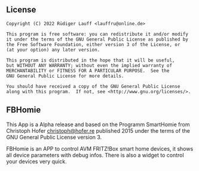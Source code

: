 ## License
	Copyright (C) 2022 Rüdiger Lauff <lauffru@online.de>
	
	This program is free software: you can redistribute it and/or modify
	it under the terms of the GNU General Public License as published by
	the Free Software Foundation, either version 3 of the License, or
	(at your option) any later version.
	
	This program is distributed in the hope that it will be useful,
	but WITHOUT ANY WARRANTY; without even the implied warranty of
	MERCHANTABILITY or FITNESS FOR A PARTICULAR PURPOSE.  See the
	GNU General Public License for more details.
	
	You should have received a copy of the GNU General Public License
	along with this program.  If not, see <http://www.gnu.org/licenses/>.

## FBHomie
This App is a Alpha release and based on the Programm SmartHomie from Christoph Hofer <christoph@hofer.re>
published 2015 under the terms of the GNU General Public License version 3.

FBHomie is an APP to control AVM FRITZ!Box smart home devices, it shows all device parameters with debug infos.
There is also a widget to control your devices very quick.

